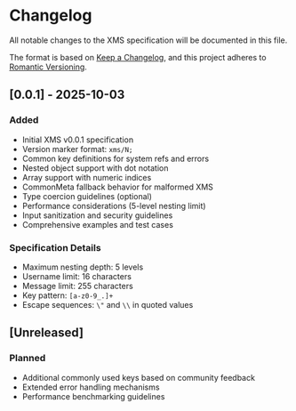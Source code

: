 # Changelog

All notable changes to the XMS specification will be documented in this file.

The format is based on [Keep a Changelog](https://keepachangelog.com/en/1.0.0/),
and this project adheres to [Romantic Versioning](https://romversioning.github.io/romver/).

## [0.0.1] - 2025-10-03

### Added

- Initial XMS v0.0.1 specification
- Version marker format: `xms/N;`
- Common key definitions for system refs and errors
- Nested object support with dot notation
- Array support with numeric indices
- CommonMeta fallback behavior for malformed XMS
- Type coercion guidelines (optional)
- Performance considerations (5-level nesting limit)
- Input sanitization and security guidelines
- Comprehensive examples and test cases

### Specification Details

- Maximum nesting depth: 5 levels
- Username limit: 16 characters
- Message limit: 255 characters
- Key pattern: `[a-z0-9_.]+`
- Escape sequences: `\"` and `\\` in quoted values

## [Unreleased]

### Planned

- Additional commonly used keys based on community feedback
- Extended error handling mechanisms
- Performance benchmarking guidelines
